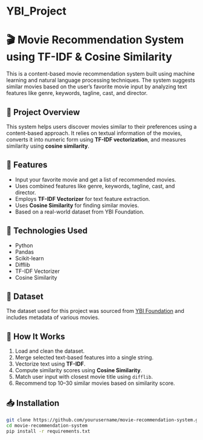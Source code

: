 # YBI_Project
# 🎬 Movie Recommendation System using TF-IDF & Cosine Similarity

This is a content-based movie recommendation system built using machine learning and natural language processing techniques. The system suggests similar movies based on the user’s favorite movie input by analyzing text features like genre, keywords, tagline, cast, and director.



## 📌 Project Overview

This system helps users discover movies similar to their preferences using a content-based approach. It relies on textual information of the movies, converts it into numeric form using **TF-IDF vectorization**, and measures similarity using **cosine similarity**.



## 🚀 Features

- Input your favorite movie and get a list of recommended movies.
- Uses combined features like genre, keywords, tagline, cast, and director.
- Employs **TF-IDF Vectorizer** for text feature extraction.
- Uses **Cosine Similarity** for finding similar movies.
- Based on a real-world dataset from YBI Foundation.



## 🧰 Technologies Used

- Python
- Pandas
- Scikit-learn
- Difflib
- TF-IDF Vectorizer
- Cosine Similarity



## 📂 Dataset

The dataset used for this project was sourced from [YBI Foundation](https://github.com/YBI-Foundation/Dataset) and includes metadata of various movies.



## 🧠 How It Works

1. Load and clean the dataset.
2. Merge selected text-based features into a single string.
3. Vectorize text using **TF-IDF**.
4. Compute similarity scores using **Cosine Similarity**.
5. Match user input with closest movie title using `difflib`.
6. Recommend top 10–30 similar movies based on similarity score.



## 📥 Installation

```bash
git clone https://github.com/yourusername/movie-recommendation-system.git
cd movie-recommendation-system
pip install -r requirements.txt
